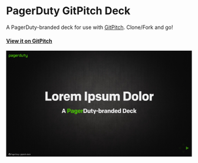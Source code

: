 # PagerDuty GitPitch Deck

A PagerDuty-branded deck for use with [GitPitch](https://gitpitch.com). Clone/Fork and go!

#### [View it on GitPitch](https://gitpitch.com/PagerDuty/gitpitch-deck/master)

![Preview](readme-hero.jpg)
